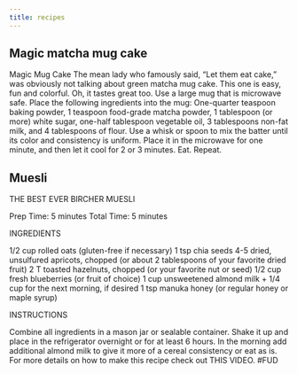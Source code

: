 ```yaml
---
title: recipes
---
```


## Magic matcha mug cake 
Magic Mug Cake
The mean lady who famously said, “Let them eat cake,” was obviously not talking about green matcha mug cake. This one is easy, fun and colorful. Oh, it tastes great too.
Use a large mug that is microwave safe. Place the following ingredients into the mug:
One-quarter teaspoon baking powder, 1 teaspoon food-grade matcha powder, 1 tablespoon (or more) white sugar, one-half tablespoon vegetable oil, 3 tablespoons non-fat milk, and 4 tablespoons of flour.
Use a whisk or spoon to mix the batter until its color and consistency is uniform. Place it in the microwave for one minute, and then let it cool for 2 or 3 minutes. Eat. Repeat.
## Muesli 
THE BEST EVER BIRCHER MUESLI

Prep Time: 5 minutes Total Time: 5 minutes

INGREDIENTS

1/2 cup rolled oats (gluten-free if necessary)
1 tsp chia seeds
4-5 dried, unsulfured apricots, chopped (or about 2 tablespoons of your favorite dried fruit)
2 T toasted hazelnuts, chopped (or your favorite nut or seed)
1/2 cup fresh blueberries (or fruit of choice)
1 cup unsweetened almond milk + 1/4 cup for the next morning, if desired
1 tsp manuka honey (or regular honey or maple syrup)

INSTRUCTIONS

Combine all ingredients in a mason jar or sealable container.
Shake it up and place in the refrigerator overnight or for at least 6 hours.
In the morning add additional almond milk to give it more of a cereal consistency or eat as is.
For more details on how to make this recipe check out THIS VIDEO.
#FUD
